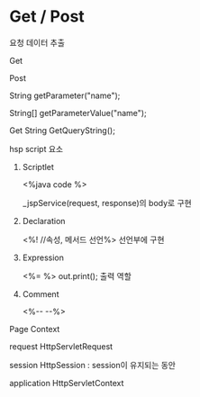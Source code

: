 # Get / Post



요청 데이터 추출

Get

Post

String getParameter("name");

String[] getParameterValue("name");

Get String GetQueryString();



hsp script 요소

1. Scriptlet

   <%java code %>

   _jspService(request, response)의 body로 구현

2. Declaration

   <%! //속성, 메서드 선언%> 선언부에 구현

3. Expression

   <%=	%>	out.print(); 출력 역할

4. Comment

   <%--	--%>



Page Context

request	HttpServletRequest

session	HttpSession : session이 유지되는 동안

application	HttpServletContext

